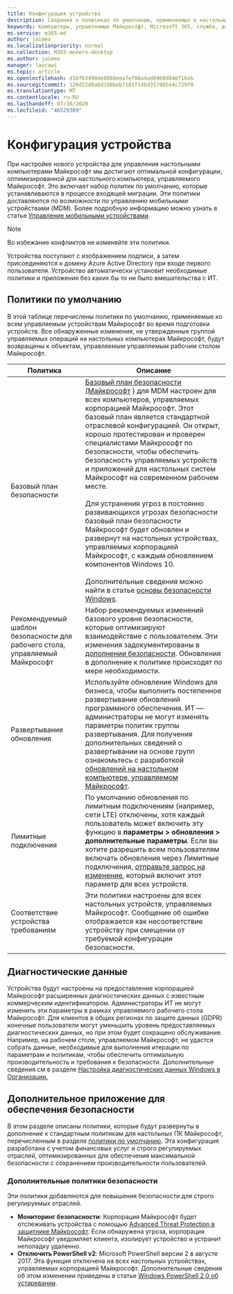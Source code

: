 ```yaml
---
title: Конфигурация устройства
description: Сведения о политиках по умолчанию, применяемых к настольным устройствам, управляемым Майкрософт.
keywords: Компьютеры, управляемые Майкрософт, Microsoft 365, служба, документация
ms.service: m365-md
author: jaimeo
ms.localizationpriority: normal
ms.collection: M365-modern-desktop
ms.author: jaimeo
manager: laurawi
ms.topic: article
ms.openlocfilehash: d16f63490de8060eea7ef06a4ad6960d846f16eb
ms.sourcegitcommit: 126d22d8abd190beb7101f14bd357005e4c729f0
ms.translationtype: MT
ms.contentlocale: ru-RU
ms.lasthandoff: 07/30/2020
ms.locfileid: "46529389"
---
```

# <a name="device-configuration"></a>Конфигурация устройства


<!--This topic is the target for a "Learn more" link in the Enterprise Agreement (aka.ms/dev-config); do not delete.-->

<!-- Device configuration and Security Addendum-->

При настройке нового устройства для управления настольными компьютерами Майкрософт мы достигают оптимальной конфигурации, оптимизированной для настольного компьютера, управляемого Майкрософт. Это включает набор политик по умолчанию, которые устанавливаются в процессе входящей миграции. Эти политики доставляются по возможности по управлению мобильными устройствами (MDM). Более подробную информацию можно узнать в статье [Управление мобильными устройствами](https://docs.microsoft.com/windows/client-management/mdm/). 

>[!NOTE]
>Во избежание конфликтов не изменяйте эти политики.

Устройства поступают с изображением подписи, а затем присоединяются к домену Azure Active Directory при входе первого пользователя. Устройство автоматически установит необходимые политики и приложения без каких бы то ни было вмешательства с ИТ.

## <a name="default-policies"></a>Политики по умолчанию

В этой таблице перечислены политики по умолчанию, применяемые ко всем управляемым устройствам Майкрософт во время подготовки устройств. Все обнаруженные изменения, не утвержденные группой управляемых операций на настольных компьютерах Майкрософт, будут возвращены к объектам, управляемым управляемым рабочим столом Майкрософт.

Политика | Описание
--- | ---
Базовый план безопасности | [Базовый план безопасности (Майкрософт](https://docs.microsoft.com/windows/device-security/windows-security-baselines) ) для MDM настроен для всех компьютеров, управляемых корпорацией Майкрософт. Этот базовый план является стандартной отраслевой конфигурацией. Он открыт, хорошо протестирован и проверен специалистами Майкрософт по безопасности, чтобы обеспечить безопасность управляемых устройств и приложений для настольных систем Майкрософт на современном рабочем месте. <br><br>Для устранения угроз в постоянно развивающихся угрозах безопасности базовый план безопасности Майкрософт будет обновлен и развернут на настольных устройствах, управляемых корпорацией Майкрософт, с каждым обновлением компонентов Windows 10.<br><br>Дополнительные сведения можно найти в статье [основы безопасности Windows](https://docs.microsoft.com/windows/security/threat-protection/windows-security-baselines).
Рекомендуемый шаблон безопасности для рабочего стола, управляемый Майкрософт | Набор рекомендуемых изменений базового уровня безопасности, которые оптимизируют взаимодействие с пользователем.  Эти изменения задокументированы в [дополнении безопасности](#security-addendum). Обновления в дополнение к политике происходят по мере необходимости.  
Развертывание обновления | Используйте обновление Windows для бизнеса, чтобы выполнить постепенное развертывание обновлений программного обеспечения. ИТ — администраторы не могут изменять параметры политик группы развертывания. Для получения дополнительных сведений о развертывании на основе групп ознакомьтесь с разработкой [обновлений на настольном компьютере, управляемом Майкрософт](updates.md).
Лимитные подключения | По умолчанию обновления по лимитным подключениям (например, сети LTE) отключены, хотя каждый пользователь может включить эту функцию в **параметры > обновления > дополнительные параметры**. Если вы хотите разрешить всем пользователям включать обновления через Лимитные подключения, [отправьте запрос на изменение](../working-with-managed-desktop/admin-support.md), который включит этот параметр для всех устройств.
| Соответствие устройства требованиям | Эти политики настроены для всех настольных устройств, управляемых Майкрософт. Сообщение об ошибке отображается как несоответствие устройству при смещении от требуемой конфигурации безопасности.

## <a name="diagnostic-data"></a>Диагностические данные

 Устройства будут настроены на предоставление корпорацией Майкрософт расширенных диагностических данных с известным коммерческим идентификатором. Администраторы ИТ не могут изменить эти параметры в рамках управляемого рабочего стола Майкрософт. Для клиентов в общих регионах по защите данных (GDPR) конечные пользователи могут уменьшить уровень предоставляемых диагностических данных, но при этом будет сокращено обслуживание. Например, на рабочем столе, управляемом Майкрософт, не удастся собрать данные, необходимые для выполнения итерации по параметрам и политикам, чтобы обеспечить оптимальную производительность и требования к безопасности. Дополнительные сведения см в разделе [Настройка диагностических данных Windows в Организации.](https://docs.microsoft.com/windows/privacy/configure-windows-diagnostic-data-in-your-organization#enhanced-level)

## <a name="security-addendum"></a>Дополнительное приложение для обеспечения безопасности

 В этом разделе описаны политики, которые будут развернуты в дополнение к стандартным политикам для настольных ПК Майкрософт, перечисленным в разделе [политики по умолчанию](#default-policies). Эта конфигурация разработана с учетом финансовых услуг и строго регулируемых отраслей, оптимизированных для обеспечения максимальной безопасности с сохранением производительности пользователей.

 ### <a name="additional-security-policies"></a>Дополнительные политики безопасности

 Эти политики добавляются для повышения безопасности для строго регулируемых отраслей. 
 - **Мониторинг безопасности**: Корпорация Майкрософт будет отслеживать устройства с помощью [Advanced Threat Protection в защитнике Майкрософт](https://docs.microsoft.com/windows/security/threat-protection/windows-defender-atp/windows-defender-advanced-threat-protection). Если обнаружена угроза, корпорация Майкрософт уведомляет клиента, изолирует устройство и устранит неполадку удаленно. 
 - **Отключить PowerShell v2**: Microsoft PowerShell версии 2 в августе 2017. Эта функция отключена на всех настольных устройствах, управляемых корпорацией Майкрософт. Дополнительные сведения об этом изменении приведены в статье [Windows PowerShell 2,0 об устаревании](https://devblogs.microsoft.com/powershell/windows-powershell-2-0-deprecation/).
